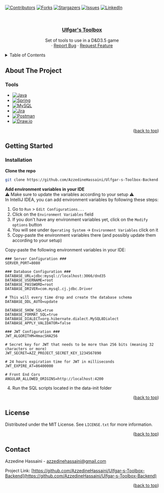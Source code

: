 <!-- Improved compatibility of back to top link: See: https://github.com/othneildrew/Best-README-Template/pull/73 -->
<a id="readme-top"></a>
<!--
*** Thanks for checking out the Best-README-Template. If you have a suggestion
*** that would make this better, please fork the repo and create a pull request
*** or simply open an issue with the tag "enhancement".
*** Don't forget to give the project a star!
*** Thanks again! Now go create something AMAZING! :D
-->



<!-- PROJECT SHIELDS -->
<!--
*** I'm using markdown "reference style" links for readability.
*** Reference links are enclosed in brackets [ ] instead of parentheses ( ).
*** See the bottom of this document for the declaration of the reference variables
*** for contributors-url, forks-url, etc. This is an optional, concise syntax you may use.
*** https://www.markdownguide.org/basic-syntax/#reference-style-links
-->
[![Contributors][contributors-shield]][contributors-url]
[![Forks][forks-shield]][forks-url]
[![Stargazers][stars-shield]][stars-url]
[![Issues][issues-shield]][issues-url]
[![LinkedIn][linkedin-shield]][linkedin-url]



<!-- PROJECT LOGO -->
<br />
<div align="center">

<h3 align="center"><a href="https://ulfgarstoolbox.click">Ulfgar's Toolbox</a></h3>

  <p align="center">
    Set of tools to use in a D&D3.5 game
    <br />
    ·
    <a href="https://github.com/AzzedineHassaini/Ulfgar-s-Toolbox-Backend/issues/new?labels=bug&template=bug-report---.md">Report Bug</a>
    ·
    <a href="https://github.com/AzzedineHassaini/Ulfgar-s-Toolbox-Backend/issues/new?labels=enhancement&template=feature-request---.md">Request Feature</a>
  </p>
</div>



<!-- TABLE OF CONTENTS -->
<details>
  <summary>Table of Contents</summary>
  <ol>
    <li>
      <a href="#about-the-project">About The Project</a>
      <ul>
        <li><a href="#built-with">Built With</a></li>
      </ul>
    </li>
    <li>
      <a href="#getting-started">Getting Started</a>
      <ul>
        <li><a href="#prerequisites">Prerequisites</a></li>
        <li><a href="#installation">Installation</a></li>
      </ul>
    </li>
    <li><a href="#usage">Usage</a></li>
    <li><a href="#roadmap">Roadmap</a></li>
    <li><a href="#contributing">Contributing</a></li>
    <li><a href="#license">License</a></li>
    <li><a href="#contact">Contact</a></li>
    <li><a href="#acknowledgments">Acknowledgments</a></li>
  </ol>
</details>



<!-- ABOUT THE PROJECT -->
## About The Project


### Tools

* [![Java][Java.com]][Java-url]
* [![Spring][Spring.io]][Spring-url]
* [![MySQL][MySQL.com]][MySQL-url]
* [![Jira][Jira.com]][Jira-url]
* [![Postman][Postman.com]][Postman-url]
* [![Draw.io][draw.io]][draw-url]

<p align="right">(<a href="#readme-top">back to top</a>)</p>



<!-- GETTING STARTED -->
## Getting Started

### Installation

<b>Clone the repo</b>
   ```sh
   git clone https://github.com/AzzedineHassaini/Ulfgar-s-Toolbox-Backend.git
   ```
<b> Add environment variables in your IDE</b>
    <br />
  ⚠️ Make sure to update the variables according to your setup ⚠️
    <br />
	In IntelliJ IDEA, you can add environment variables by following these steps:

1. Go to `Run` > `Edit Configurations...`
2. Click on the `Environment Variables` field
3. If you don't have any environment variables yet, click on the `Modify options` button
4. You will see under `Operating System` -> `Environment Variables` click on it
5. Copy-paste the environment variables there (and possibly update them according to your setup)

Copy-paste the following environment variables in your IDE:

	### Server Configuration ###
	SERVER_PORT=8080
	
	### Database Configuration ###
	DATABASE_URL=jdbc:mysql://localhost:3066/dnd35
	DATABASE_USERNAME=root
	DATABASE_PASSWORD=root
	DATABASE_DRIVER=com.mysql.cj.jdbc.Driver
	
	# This will every time drop and create the database schema
	DATABASE_DDL_AUTO=update
	
	DATABASE_SHOW_SQL=true
	DATABASE_FORMAT_SQL=true
    DATABASE_DIALECT=org.hibernate.dialect.MySQL8Dialect
    DATABASE_APPLY_VALIDATOR=false
	
	### JWT Configuration ###
	JWT_ALGORITHM=HmacSHA256
	
	# Secret key for JWT that needs to be more than 256 bits (meaning 32 characters or more)
	JWT_SECRET=AZZ_PROJECT_SECRET_KEY_1234567890
	
	# 24 hours expiration time for JWT in milliseconds
	JWT_EXPIRE_AT=86400000
	
	# Front End Cors
	ANGULAR_ALLOWED_ORIGINS=http://localhost:4200

4. Run the SQL scripts located in the data-init folder

<p align="right">(<a href="#readme-top">back to top</a>)</p>


<!-- LICENSE -->
## License

Distributed under the MIT License. See `LICENSE.txt` for more information.

<p align="right">(<a href="#readme-top">back to top</a>)</p>



<!-- CONTACT -->
## Contact

Azzedine Hassaini - azzedinehassaini@gmail.com

Project Link: [https://github.com/AzzedineHassaini/Ulfgar-s-Toolbox-Backend](https://github.com/AzzedineHassaini/Ulfgar-s-Toolbox-Backend)

<p align="right">(<a href="#readme-top">back to top</a>)</p>



<!-- MARKDOWN LINKS & IMAGES -->
<!-- https://www.markdownguide.org/basic-syntax/#reference-style-links -->
[contributors-shield]: https://img.shields.io/github/contributors/AzzedineHassaini/Ulfgar-s-Toolbox-Backend.svg?style=for-the-badge
[contributors-url]: https://github.com/AzzedineHassaini/Ulfgar-s-Toolbox-Backend/graphs/contributors
[forks-shield]: https://img.shields.io/github/forks/AzzedineHassaini/Ulfgar-s-Toolbox-Backend.svg?style=for-the-badge
[forks-url]: https://github.com/AzzedineHassaini/Ulfgar-s-Toolbox-Backend/network/members
[stars-shield]: https://img.shields.io/github/stars/AzzedineHassaini/Ulfgar-s-Toolbox-Backend.svg?style=for-the-badge
[stars-url]: https://github.com/AzzedineHassaini/Ulfgar-s-Toolbox-Backend/stargazers
[issues-shield]: https://img.shields.io/github/issues/AzzedineHassaini/Ulfgar-s-Toolbox-Backend.svg?style=for-the-badge
[issues-url]: https://github.com/AzzedineHassaini/Ulfgar-s-Toolbox-Backend/issues
[license-shield]: https://img.shields.io/github/license/AzzedineHassaini/Ulfgar-s-Toolbox-Backend.svg?style=for-the-badge
[license-url]: https://github.com/AzzedineHassaini/Ulfgar-s-Toolbox-Backend/blob/master/LICENSE
[linkedin-shield]: https://img.shields.io/badge/-LinkedIn-black.svg?style=for-the-badge&logo=linkedin&colorB=555
[linkedin-url]: https://www.linkedin.com/in/azzedinehassaini/
[product-screenshot]: images/screenshot.png
[Spring.io]: https://img.shields.io/badge/Spring-0769AD?style=for-the-badge&logo=spring&logoColor=white
[Spring-url]: https://spring.io/
[MySQL.com]: https://img.shields.io/badge/MySQL-0769AD?style=for-the-badge&logo=MySQL&logoColor=white
[MySQL-url]: https://www.mysql.com/
[Java.com]: https://img.shields.io/badge/Java-0769AD?style=for-the-badge&logo=java&logoColor=white
[Java-url]: https://www.java.com/
[Jira.com]: https://img.shields.io/badge/Jira-0769AD?style=for-the-badge&logo=jira&logoColor=white
[Jira-url]: https://www.jira.com/
[Postman.com]: https://img.shields.io/badge/Postman-0769AD?style=for-the-badge&logo=Postman&logoColor=white
[Postman-url]: https://www.postman.com/
[draw.io]: https://img.shields.io/badge/Draw.io-0769AD?style=for-the-badge&logo=diagramsdotnet&logoColor=white
[draw-url]: https://app.diagrams.net/

